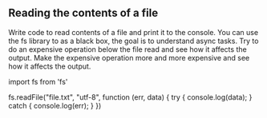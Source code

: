 ## Reading the contents of a file

Write code to read contents of a file and print it to the console. 
You can use the fs library to as a black box, the goal is to understand async tasks. 
Try to do an expensive operation below the file read and see how it affects the output. 
Make the expensive operation more and more expensive and see how it affects the output. 


<!-- ========================== -->

import fs from 'fs'

fs.readFile("file.txt", "utf-8", function (err, data) {
    try {
        console.log(data);
    } catch {
        console.log(err);
    }
})